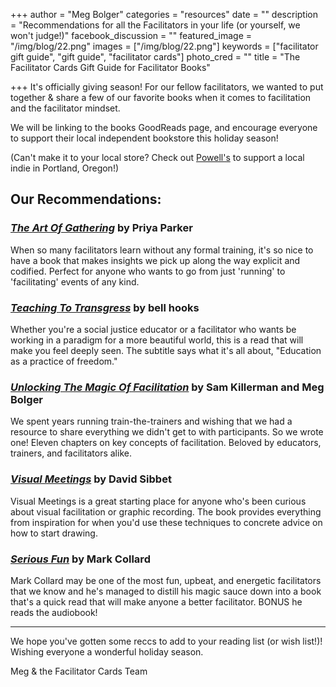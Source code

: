 +++
author = "Meg Bolger"
categories = "resources"
date = ""
description = "Recommendations for all the Facilitators in your life (or yourself, we won't judge!)"
facebook_discussion = ""
featured_image = "/img/blog/22.png"
images = ["/img/blog/22.png"]
keywords = ["facilitator gift guide", "gift guide", "facilitator cards"]
photo_cred = ""
title = "The Facilitator Cards Gift Guide for Facilitator Books"

+++
It's officially giving season! For our fellow facilitators, we wanted to put together & share a few of our favorite books when it comes to facilitation and the facilitator mindset.

We will be linking to the books GoodReads page, and encourage everyone to support their local independent bookstore this holiday season!

(Can't make it to your local store? Check out [Powell's](https://www.powells.com/) to support a local indie in Portland, Oregon!)

## **Our Recommendations:**

### [_The Art Of Gathering_](https://www.goodreads.com/book/show/37424706-the-art-of-gathering) by Priya Parker

When so many facilitators learn without any formal training, it's so nice to have a book that makes insights we pick up along the way explicit and codified. Perfect for anyone who wants to go from just 'running' to 'facilitating' events of any kind.

### [_Teaching To Transgress_](https://www.goodreads.com/book/show/27091.Teaching_to_Transgress?from_search=true&from_srp=true&qid=vyDuQtvRqC&rank=1) by bell hooks

Whether you're a social justice educator or a facilitator who wants be working in a paradigm for a more beautiful world, this is a read that will make you feel deeply seen. The subtitle says what it's all about, "Education as a practice of freedom."

### [_Unlocking The Magic Of Facilitation_](https://www.goodreads.com/book/show/29012097-unlocking-the-magic-of-facilitation?from_search=true&from_srp=true&qid=YcS5q36D3U&rank=1) by Sam Killerman and Meg Bolger

We spent years running train-the-trainers and wishing that we had a resource to share everything we didn't get to with participants. So we wrote one! Eleven chapters on key concepts of facilitation. Beloved by educators, trainers, and facilitators alike.

### [_Visual Meetings_](https://www.goodreads.com/book/show/8569496-visual-meetings?ac=1&from_search=true&qid=D06KiQsgix&rank=1) by David Sibbet

Visual Meetings is a great starting place for anyone who's been curious about visual facilitation or graphic recording. The book provides everything from inspiration for when you'd use these techniques to concrete advice on how to start drawing.

### [_Serious Fun_](https://www.goodreads.com/book/show/25233284-serious-fun?from_search=true&from_srp=true&qid=SSXlEfCMnu&rank=1) by Mark Collard

Mark Collard may be one of the most fun, upbeat, and energetic facilitators that we know and he's managed to distill his magic sauce down into a book that's a quick read that will make anyone a better facilitator. BONUS he reads the audiobook!

***

We hope you've gotten some reccs to add to your reading list (or wish list!)! Wishing everyone a wonderful holiday season.

Meg & the Facilitator Cards Team